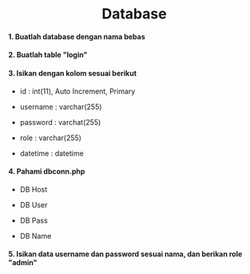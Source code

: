 <p align="center">
    <h1 align="center">Database</h1>
</p>
      
#### 1. Buatlah database dengan nama bebas
#### 2. Buatlah table "login"
#### 3. Isikan dengan kolom sesuai berikut
- <p>id : int(11), Auto Increment, Primary</p>
- <p>username : varchar(255)</p>
- <p>password : varchat(255)</p>
- <p>role : varchar(255)</p>
- <p>datetime : datetime</p>
#### 4. Pahami dbconn.php
- <p>DB Host</p>
- <p>DB User</p>
- <p>DB Pass</p>
- <p>DB Name</p>
#### 5. Isikan data username dan password sesuai nama, dan berikan role "admin"